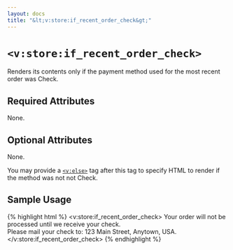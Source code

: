 ```yaml
---
layout: docs
title: "&lt;v:store:if_recent_order_check&gt;"
---
```


# `<v:store:if_recent_order_check>`

Renders its contents only if the payment method used for the most recent
order was Check.

## Required Attributes

None.

## Optional Attributes

None.

You may provide a [`<v:else>`](/v_else/) tag after this tag to specify
HTML to render if the method was not not Check.

## Sample Usage

{% highlight html %}
<v:store:if_recent_order_check>
 Your order will not be processed until we receive your check.  
 Please mail your check to: 123 Main Street, Anytown, USA.
</v:store:if_recent_order_check>
{% endhighlight %}
